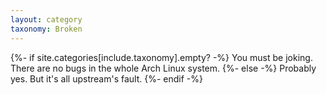 ```yaml
---
layout: category
taxonomy: Broken
---
```


{%- if site.categories[include.taxonomy].empty? -%}
You must be joking. There are no bugs in the whole Arch Linux system.
{%- else -%}
Probably yes. But it's all upstream's fault.
{%- endif -%}
